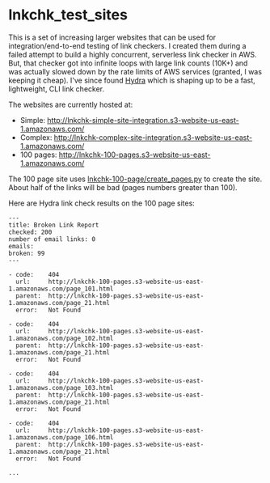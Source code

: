 # lnkchk_test_sites

This is a set of increasing larger websites that can be used for integration/end-to-end testing of link checkers. I created them during a failed attempt to build a highly concurrent, serverless link checker in AWS. But, that checker got into infinite loops with large link counts (10K+) and was actually slowed down by the rate limits of AWS services (granted, I was keeping it cheap). I've since found [Hydra](https://github.com/victoriadrake/hydra-link-checker) which is shaping up to be a fast, lightweight, CLI link checker.

The websites are currently hosted at:

* Simple: http://lnkchk-simple-site-integration.s3-website-us-east-1.amazonaws.com/
* Complex: http://lnkchk-complex-site-integration.s3-website-us-east-1.amazonaws.com/
* 100 pages: http://lnkchk-100-pages.s3-website-us-east-1.amazonaws.com/

The 100 page site uses [lnkchk-100-page/create_pages.py](lnkchk-100-page/create_pages.py) to create the site. About half of the links will be bad (pages numbers greater than 100).

Here are Hydra link check results on the 100 page sites:
```
---
title: Broken Link Report
checked: 200
number of email links: 0
emails: 
broken: 99
---

- code:    404
  url:     http://lnkchk-100-pages.s3-website-us-east-1.amazonaws.com/page_101.html
  parent:  http://lnkchk-100-pages.s3-website-us-east-1.amazonaws.com/page_21.html
  error:   Not Found

- code:    404
  url:     http://lnkchk-100-pages.s3-website-us-east-1.amazonaws.com/page_102.html
  parent:  http://lnkchk-100-pages.s3-website-us-east-1.amazonaws.com/page_21.html
  error:   Not Found

- code:    404
  url:     http://lnkchk-100-pages.s3-website-us-east-1.amazonaws.com/page_103.html
  parent:  http://lnkchk-100-pages.s3-website-us-east-1.amazonaws.com/page_21.html
  error:   Not Found

- code:    404
  url:     http://lnkchk-100-pages.s3-website-us-east-1.amazonaws.com/page_106.html
  parent:  http://lnkchk-100-pages.s3-website-us-east-1.amazonaws.com/page_21.html
  error:   Not Found

...

```
